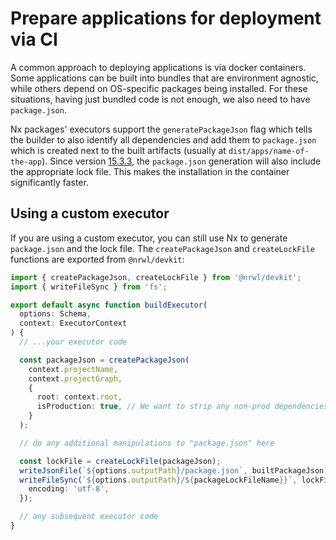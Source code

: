 # Prepare applications for deployment via CI

A common approach to deploying applications is via docker containers. Some applications can be built into bundles that are environment agnostic, while others depend on OS-specific packages being installed. For these situations, having just bundled code is not enough, we also need to have `package.json`.

Nx packages' executors support the `generatePackageJson` flag which tells the builder to also identify all dependencies and add them to `package.json` which is created next to the built artifacts (usually at `dist/apps/name-of-the-app`). Since version [15.3.3](https://github.com/nrwl/nx/releases/tag/15.3.3), the `package.json` generation will also include the appropriate lock file. This makes the installation in the container significantly faster.

## Using a custom executor

If you are using a custom executor, you can still use Nx to generate `package.json` and the lock file. The `createPackageJson` and `createLockFile` functions are exported from `@nrwl/devkit`:

```typescript
import { createPackageJson, createLockFile } from '@nrwl/devkit';
import { writeFileSync } from 'fs';

export default async function buildExecutor(
  options: Schema,
  context: ExecutorContext
) {
  // ...your executor code

  const packageJson = createPackageJson(
    context.projectName,
    context.projectGraph,
    {
      root: context.root,
      isProduction: true, // We want to strip any non-prod dependencies
    }
  );

  // do any additional manipulations to "package.json" here

  const lockFile = createLockFile(packageJson);
  writeJsonFile(`${options.outputPath}/package.json`, builtPackageJson);
  writeFileSync(`${options.outputPath}/${packageLockFileName}}`, lockFile, {
    encoding: 'utf-8',
  });

  // any subsequent executor code
}
```
